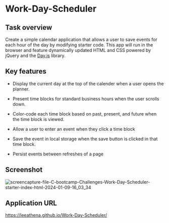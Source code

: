 # Work-Day-Scheduler

## Task overview

Create a simple calendar application that allows a user to save events for each hour of the day by modifying starter code. This app will run in the browser and feature dynamically updated HTML and CSS powered by jQuery and the [Day.js](https://day.js.org/docs/en/display/format) library.

## Key features

* Display the current day at the top of the calender when a user opens the planner.
 
* Present time blocks for standard business hours when the user scrolls down.
 
* Color-code each time block based on past, present, and future when the time block is viewed.
 
* Allow a user to enter an event when they click a time block

* Save the event in local storage when the save button is clicked in that time block.

* Persist events between refreshes of a page

## Screenshot
![screencapture-file-C-bootcamp-Challenges-Work-Day-Scheduler-starter-index-html-2024-01-09-16_03_34](https://github.com/leeathena/Work-Day-Scheduler/assets/149600986/4d7aea5e-c375-404b-bf15-44d3e7a41f5b)

## Application URL
https://leeathena.github.io/Work-Day-Scheduler/
